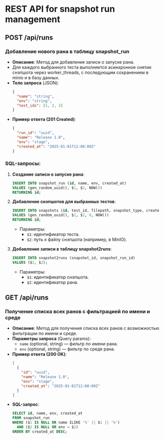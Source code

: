 # REST API for snapshot run management

## POST /api/runs
### Добавление нового рана в таблицу snapshot_run
- **Описание**: Метод для добавления записи о запуске рана. 
- Для каждого выбранного теста выполняется асинхронное снятие снэпшота через worker_threads, с последующим сохранением в minio и в базу данных.
- **Тело запроса** (JSON):
  ```json
  {
    "name": "string",
    "env": "string",
    "test_ids": [1, 2, 3]
  }
  ```
- **Пример ответа (201 Created)**:
  ```json
  {
    "run_id": "uuid",
    "name": "Release 1.0",
    "env": "stage",
    "created_at": "2025-01-01T12:00:00Z"
  }
  ```

### SQL-запросы:

1. **Создание записи о запуске рана**:
   ```sql
   INSERT INTO snapshot_run (id, name, env, created_at)
   VALUES (gen_random_uuid(), $1, $2, NOW())
   RETURNING id;
   ```

2. **Добавление снэпшотов для выбранных тестов**:
   ```sql
   INSERT INTO snapshots (id, test_id, filepath, snapshot_type, created_at)
   VALUES (gen_random_uuid(), $1, $2, 0, NOW())
   RETURNING id;
   ```

    - Параметры:
        - `$1`: идентификатор теста.
        - `$2`: путь к файлу снэпшота (например, в MinIO).

3. **Добавление записи в таблицу snapshot2runs**:
   ```sql
   INSERT INTO snapshot2runs (snapshot_id, snapshot_run_id)
   VALUES ($1, $2);
   ```

    - Параметры:
        - `$1`: идентификатор снэпшота.
        - `$2`: идентификатор рана.


## GET /api/runs
### Получение списка всех ранов с фильтрацией по имени и среде
- **Описание**: Метод для получения списка всех ранов с возможностью фильтрации по имени и среде.
- **Параметры запроса** (Query params):
  - `name` (optional, string) — фильтр по имени рана.
  - `env` (optional, string) — фильтр по среде рана.
- **Пример ответа (200 OK)**:
  ```json
  [
    {
      "id": "uuid",
      "name": "Release 1.0",
      "env": "stage",
      "created_at": "2025-01-01T12:00:00Z"
    }
  ]
  ```
- **SQL-запрос**:
  ```sql
  SELECT id, name, env, created_at
  FROM snapshot_run
  WHERE ($1 IS NULL OR name ILIKE '%' || $1 || '%')
    AND ($2 IS NULL OR env = $2)
  ORDER BY created_at DESC;
  ```
